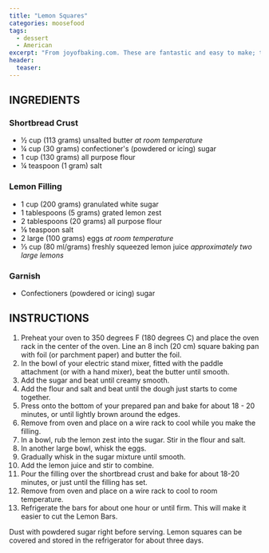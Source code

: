 ```yaml
---
title: "Lemon Squares"
categories: moosefood
tags: 
  - dessert
  - American
excerpt: "From joyofbaking.com. These are fantastic and easy to make; they're especially good when made with Meyer lemons, if you can find them! Makes 16 2-inch bars."
header:
  teaser: 
---
```


## INGREDIENTS

### Shortbread Crust

* ½ cup (113 grams) unsalted butter _at room temperature_
* ¼ cup (30 grams) confectioner's (powdered or icing) sugar
* 1 cup (130 grams) all purpose flour
* ¼ teaspoon (1 gram) salt

### Lemon Filling

* 1 cup (200 grams) granulated white sugar
* 1 tablespoons (5 grams) grated lemon zest
* 2 tablespoons (20 grams) all purpose flour
* ⅛ teaspoon salt
* 2 large (100 grams) eggs _at room temperature_
* ⅓ cup (80 ml/grams) freshly squeezed lemon juice _approximately two large lemons_

### Garnish

* Confectioners (powdered or icing) sugar

## INSTRUCTIONS

1. Preheat your oven to 350 degrees F (180 degrees C) and place the oven rack in the center of the oven. Line an 8 inch (20 cm) square baking pan with foil (or parchment paper) and butter the foil.
2. In the bowl of your electric stand mixer, fitted with the paddle attachment (or with a hand mixer), beat the butter until smooth.
3. Add the sugar and beat until creamy smooth.
4. Add the flour and salt and beat until the dough just starts to come together.
5. Press onto the bottom of your prepared pan and bake for about 18 - 20 minutes, or until lightly brown around the edges.
6. Remove from oven and place on a wire rack to cool while you make the filling.
7. In a bowl, rub the lemon zest into the sugar. Stir in the flour and salt.
8. In another large bowl, whisk the eggs.
9. Gradually whisk in the sugar mixture until smooth.
10. Add the lemon juice and stir to combine.
11. Pour the filling over the shortbread crust and bake for about 18-20 minutes, or just until the filling has set.
12. Remove from oven and place on a wire rack to cool to room temperature.
13. Refrigerate the bars for about one hour or until firm. This will make it easier to cut the Lemon Bars.

Dust with powdered sugar right before serving. Lemon squares can be covered and stored in the refrigerator for about three days.
